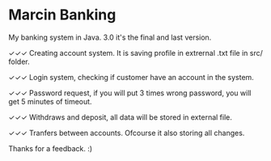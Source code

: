# Marcin Banking

My banking system in Java. 3.0 it's the final and last version. 

✓✓✓ Creating account system. It is saving profile in extrernal .txt file in src/ folder.

✓✓✓ Login system, checking if customer have an account in the system. 

✓✓✓ Password request, if you will put 3 times wrong password, you will get 5 minutes of timeout.

✓✓✓ Withdraws and deposit, all data will be stored in external file.

✓✓✓ Tranfers between accounts. Ofcourse it also storing all changes.

Thanks for a feedback. :)

